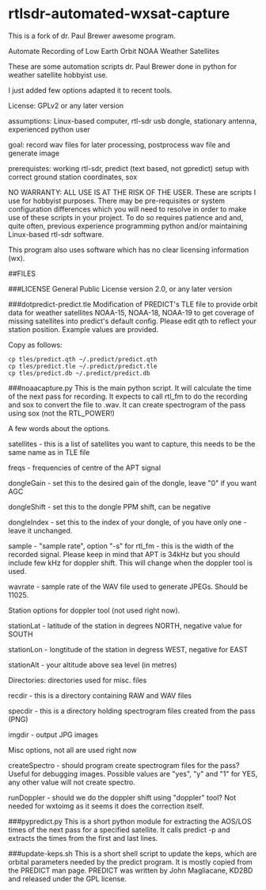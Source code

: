 rtlsdr-automated-wxsat-capture
==============================
This is a fork of dr. Paul Brewer awesome program.

Automate Recording of Low Earth Orbit NOAA Weather Satellites

These are some automation scripts dr. Paul Brewer done in python for weather satellite hobbyist use.

I just added few options adapted it to recent tools.

License:  GPLv2 or any later version

assumptions: Linux-based computer, rtl-sdr usb dongle, stationary antenna, experienced python user

goal:  record wav files for later processing, postprocess wav file and generate image

prerequistes:  working rtl-sdr, predict (text based, not gpredict) setup with correct ground station coordinates, sox

NO WARRANTY:  ALL USE IS AT THE RISK OF THE USER.  These are scripts I use for hobbyist purposes.  There may
be pre-requisites or system configuration differences which you will need to resolve in order to make use of these scripts in your project.  To do so requires patience and and, quite often, previous experience programming python 
and/or maintaining Linux-based rtl-sdr software.

This program also uses software which has no clear licensing information (wx).

##FILES

###LICENSE 
General Public License version 2.0, or any later version

###dotpredict-predict.tle
Modification of PREDICT's TLE file to provide orbit data for weather satellites NOAA-15, NOAA-18, NOAA-19
to get coverage of missing satellites into predict's default config. Please edit qth to reflect your station position.
Example values are provided.
    
Copy as follows:  
```
cp tles/predict.qth ~/.predict/predict.qth
cp tles/predict.tle ~/.predict/predict.tle
cp tles/predict.db ~/.predict/predict.db

```

    
###noaacapture.py
This is the main python script.  It will calculate the time
of the next pass for recording.  It expects to call rtl_fm to do the
recording and sox to convert the file to .wav. It can create spectrogram of the pass using sox (not the RTL_POWER!)


A few words about the options.


satellites - this is a list of satellites you want to capture, this needs to be the same name as in TLE file

freqs - frequencies of centre of the APT signal


dongleGain - set this to the desired gain of the dongle, leave "0" if you want AGC

dongleShift - set this to the dongle PPM shift, can be negative

dongleIndex - set this to the index of your dongle, of you have only one - leave it unchanged.

sample - "sample rate", option "-s" for rtl_fm - this is the width of the recorded signal. Please keep in mind that APT is 34kHz but you should include few kHz for doppler shift. This will change when the doppler tool is used.

wavrate - sample rate of the WAV file used to generate JPEGs. Should be 11025.


Station options for doppler tool (not used right now).

stationLat - latitude of the station in degrees NORTH, negative value for SOUTH

stationLon - longtitude of the station in degress WEST, negative for EAST

stationAlt - your altitude above sea level (in metres) 


Directories: directories used for misc. files

recdir - this is a directory containing RAW and WAV files

specdir - this is a directory holding spectrogram files created from the pass (PNG)

imgdir - output JPG images


Misc options, not all are used right now

createSpectro - should program create spectrogram files for the pass? Useful for debugging images. Possible values are "yes", "y" and "1" for YES, any other value will not create spectro.

runDoppler - should we do the doppler shift using "doppler" tool? Not needed for wxtoimg as it seems it does the correction itself.


###pypredict.py
This is a short python module for extracting the AOS/LOS times
of the next pass for a specified satellite.  It calls predict -p and extracts
the times from the first and last lines.

###update-keps.sh
This is a short shell script to update the keps, which are orbital
parameters needed by the predict program.  It is mostly copied from the PREDICT man
page. PREDICT was written by John Magliacane, KD2BD and released under the
GPL license.
